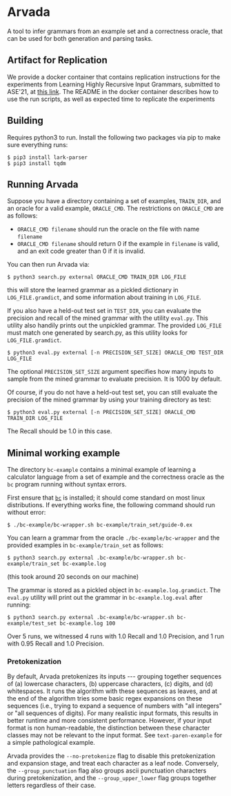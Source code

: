 # Arvada

A tool to infer grammars from an example set and a correctness oracle, that can be used for both generation and parsing tasks.

## Artifact for Replication

We provide a docker container that contains replication instructions for the experiments from Learning Highly Recursive Input Grammars, submitted to ASE'21, at [this link](https://drive.google.com/file/d/1DfPd0eb9YPUkPo4hsr35PQC6ChzZ7ob0/view?usp=sharing). The README in the docker container describes how to use the run scripts, as well as expected time to replicate the experiments

## Building

Requires python3 to run. Install the following two packages via pip to make sure everything runs:
```
$ pip3 install lark-parser
$ pip3 install tqdm
```

## Running Arvada

Suppose you have a directory containing a set of examples, `TRAIN_DIR`, and an oracle for a valid example, `ORACLE_CMD`. The restrictions on `ORACLE_CMD` are as follows:

- `ORACLE_CMD filename` should run the oracle on the file with name `filename`
- `ORACLE_CMD filename` should return 0 if the example in `filename` is valid, and an exit code greater than 0 if it is invalid. 

You can then run Arvada via:
```
$ python3 search.py external ORACLE_CMD TRAIN_DIR LOG_FILE
```
this will store the learned grammar as a pickled dictionary in `LOG_FILE.gramdict`, and some information about training in `LOG_FILE`.

If you also have a held-out test set in `TEST_DIR`, you can evaluate the precision and recall of the mined grammar with the utility `eval.py`. This utility also handily prints out the unpickled grammar. The provided `LOG_FILE` must match one generated by search.py, as this utility looks for `LOG_FILE.gramdict`. 
```
$ python3 eval.py external [-n PRECISION_SET_SIZE] ORACLE_CMD TEST_DIR LOG_FILE
```
The optional `PRECISION_SET_SIZE` argument specifies how many inputs to sample from the mined grammar to evaluate precision. It is 1000 by default.

Of course, if you do not have a held-out test set, you can still evaluate the precision of the mined grammar by using your training directory as test:
```
$ python3 eval.py external [-n PRECISION_SET_SIZE] ORACLE_CMD TRAIN_DIR LOG_FILE
```
The Recall should be 1.0 in this case.


## Minimal working example

The directory `bc-example` contains a minimal example of learning a calculator language from a set of example and the correctness oracle as the `bc` program running without syntax errors.

First ensure that [`bc`](https://www.gnu.org/software/bc/manual/html_mono/bc.html) is installed; it should come standard on most linux distributions. If everything works fine, the following command should run without error:
```
$ ./bc-example/bc-wrapper.sh bc-example/train_set/guide-0.ex
```

You can learn a grammar from the oracle `./bc-example/bc-wrapper` and the provided examples in `bc-example/train_set` as follows:
```
$ python3 search.py external .bc-example/bc-wrapper.sh bc-example/train_set bc-example.log
```
(this took around 20 seconds on our machine)

The grammar is stored as a pickled object in `bc-example.log.gramdict`. The `eval.py` utility will print out the grammar in `bc-example.log.eval` after running: 
```
$ python3 search.py external .bc-example/bc-wrapper.sh bc-example/test_set bc-example.log 100
```

Over 5 runs, we witnessed 4 runs with 1.0 Recall and 1.0 Precision, and 1 run with 0.95 Recall and 1.0 Precision.

### Pretokenization

By default, Arvada pretokenizes its inputs --- grouping together sequences of (a) lowercase characters, (b) uppercase characters, (c) digits, and (d) whitespaces. It runs the algorithm with these sequences as leaves, and at the end of the algorithm tries some basic regex expansions on these sequences (i.e., trying to expand a sequence of numbers with "all integers" or "all sequences of digits). For many realistic input formats, this results in better runtime and more consistent performance. However, if your input format is non human-readable, the distinction between these character classes may not be relevant to the input format. See `text-paren-example` for a simple pathological example.  

Arvada provides the `--no-pretokenize` flag to disable this pretokenization and expansion stage, and treat each character as a leaf node. Conversely, the `--group_punctuation` flag also groups ascii punctuation characters during pretokenization, and the `--group_upper_lower` flag groups together letters regardless of their case. 
